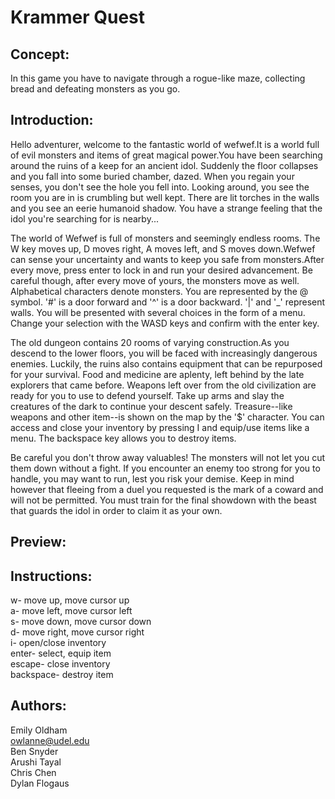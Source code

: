 # Krammer Quest

## Concept: 
In this game you have to navigate through a rogue-like maze, collecting bread and defeating 
monsters as you go. 

## Introduction:
Hello adventurer, welcome to the fantastic world of wefwef.It is a world full of evil monsters and items of great magical power.You have been searching around the ruins of a keep for an ancient idol. Suddenly the floor collapses and you fall into some buried chamber, dazed. When you regain your senses, you don't see the hole you fell into. Looking around, you see the room you are in is crumbling but well kept. There are lit torches in the walls and you see an eerie humanoid shadow. You have a strange feeling that the idol you're searching for is nearby... <br>

The world of Wefwef is full of monsters and seemingly endless rooms. The W key moves up, D moves right, A moves left, and S moves down.Wefwef can sense your uncertainty and wants to keep you safe from monsters.After every move, press enter to lock in and run your desired advancement. Be careful though, after every move of yours, the monsters move as well. Alphabetical characters denote monsters. You are represented by the @ symbol. '#' is a door forward and '^' is a door backward. '|' and '_' represent walls. You will be presented with several choices in the form of a menu. Change your selection with the WASD keys and confirm with the enter key. <br>

The old dungeon contains 20 rooms of varying construction.As you descend to the lower floors, you will be faced with increasingly dangerous enemies. Luckily, the ruins also contains equipment that can be repurposed for your survival. Food and medicine are aplenty, left behind by the late explorers that came before. Weapons left over from the old civilization are ready for you to use to defend yourself. Take up arms and slay the creatures of the dark to continue your descent safely. Treasure--like weapons and other item--is shown on the map by the '$' character. You can access and close your inventory by pressing I and equip/use items like a menu. The backspace key allows you to destroy items.<br> 

Be careful you don't throw away valuables! The monsters will not let you cut them down without a fight. If you encounter an enemy too strong for you to handle, you may want to run, lest you risk your demise. Keep in mind however that fleeing from a duel you requested is the mark of a coward and will not be permitted. You must train for the final showdown with the beast that guards the idol in order to claim it as your own.

## Preview:

## Instructions:
  w- move up, move cursor up <br>
  a- move left, move cursor left <br>
  s- move down, move cursor down <br>
  d- move right, move cursor right <br>
  i- open/close inventory <br>
  enter- select, equip item <br>
  escape- close inventory <br>
  backspace- destroy item <br>

## Authors: 
Emily Oldham <br>
owlanne@udel.edu <br>
Ben Snyder <br>
Arushi Tayal <br>
Chris Chen <br>
Dylan Flogaus

